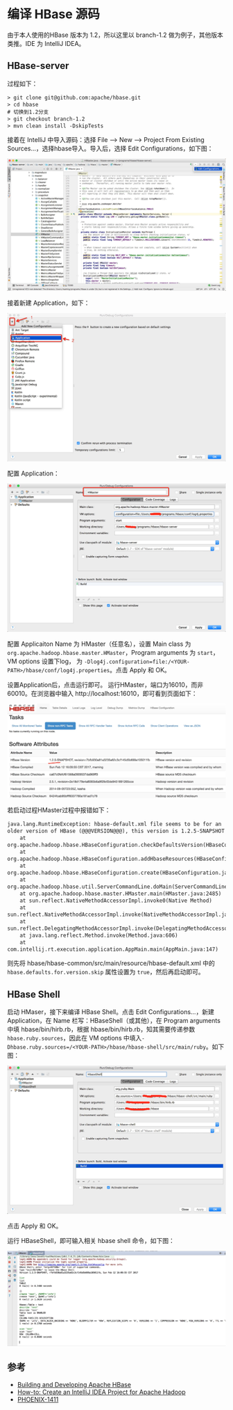 # 编译 HBase 源码

由于本人使用的HBase 版本为 1.2，所以这里以 branch-1.2 做为例子，其他版本类推。IDE 为 IntelliJ IDEA。

## HBase-server 
过程如下：
```
> git clone git@github.com:apache/hbase.git
> cd hbase
# 切换到1.2分支
> git checkout branch-1.2
> mvn clean install -DskipTests
```
接着在 IntelliJ 中导入源码：选择 File --> New --> Project From Existing Sources...，选择hbase导入。导入后，选择 Edit Configurations，如下图：

![hbase_edit_configuration](../img/build_hbase_edit_con.jpg)

接着新建 Application，如下：

![hbase_new_application](../img/build_hbase_new_application.jpg)

配置 Application：

![hbase_run_conf](../img/build_hbase_conf_conf.jpg)

配置 Applicaiton Name 为 HMaster（任意名），设置 Main class 为`org.apache.hadoop.hbase.master.HMaster`，Program arguments 为 `start`，VM options 设置下log， 为 `-Dlog4j.configuration=file:/<YOUR-PATH>/hbase/conf/log4j.properties`。点击 Apply 和 OK。

设置Application后，点击运行即可。 运行HMaster，端口为16010，而非60010。在浏览器中输入 http://localhost:16010，即可看到页面如下：

![hbase_run](../img/build_hbase_run.jpg)

若启动过程HMaster过程中报错如下：
```
java.lang.RuntimeException: hbase-default.xml file seems to be for an older version of HBase (@@@VERSION@@@), this version is 1.2.5-SNAPSHOT
    at org.apache.hadoop.hbase.HBaseConfiguration.checkDefaultsVersion(HBaseConfiguration.java:71)
    at org.apache.hadoop.hbase.HBaseConfiguration.addHbaseResources(HBaseConfiguration.java:81)
    at org.apache.hadoop.hbase.HBaseConfiguration.create(HBaseConfiguration.java:96)
    at org.apache.hadoop.hbase.util.ServerCommandLine.doMain(ServerCommandLine.java:126)
    at org.apache.hadoop.hbase.master.HMaster.main(HMaster.java:2485)
    at sun.reflect.NativeMethodAccessorImpl.invoke0(Native Method)
    at sun.reflect.NativeMethodAccessorImpl.invoke(NativeMethodAccessorImpl.java:57)
    at sun.reflect.DelegatingMethodAccessorImpl.invoke(DelegatingMethodAccessorImpl.java:43)
    at java.lang.reflect.Method.invoke(Method.java:606)
    at com.intellij.rt.execution.application.AppMain.main(AppMain.java:147)
``` 

则先将 hbase/hbase-common/src/main/resource/hbase-default.xml 中的 `hbase.defaults.for.version.skip` 属性设置为 `true`，然后再启动即可。

## HBase Shell
启动 HMaser，接下来编译 HBase Shell。点击 Edit Configurations...，新建Application，在 Name 栏写：HBaseShell（或其他），在 Program arguments 中填 hbase/bin/hirb.rb，根据 hbase/bin/hirb.rb，知其需要传递参数 `hbase.ruby.sources`，因此在 VM options 中填入`-Dhbase.ruby.sources=/<YOUR-PATH>/hbase/hbase-shell/src/main/ruby`。如下图：

![hbase_shell](../img/build_hbase_shell.jpg)

点击 Apply 和 OK。

运行 HBaseShell，即可输入相关 hbase shell 命令，如下图：

![hbase_run_shell](../img/build_hbase_run_shell.jpg)


## 参考
- [Building and Developing Apache HBase](https://github.com/apache/hbase/blob/7294931e622e6e8f4b3a9e88acba84d837660c16/src/main/asciidoc/_chapters/developer.adoc#build)
- [How-to: Create an IntelliJ IDEA Project for Apache Hadoop](http://blog.cloudera.com/blog/2014/06/how-to-create-an-intellij-idea-project-for-apache-hadoop/)
- [PHOENIX-1411](https://issues.apache.org/jira/browse/PHOENIX-1411)

